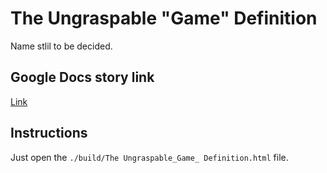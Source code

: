 # The Ungraspable "Game" Definition

Name stlil to be decided.

## Google Docs story link

[Link](https://docs.google.com/drawings/d/1ZStpv2wUdcShFWJxIKwZF9zbJTLtXuSF_-l2RCaH1FU/edit?usp=sharing)

## Instructions

Just open the `./build/The Ungraspable_Game_ Definition.html` file.
